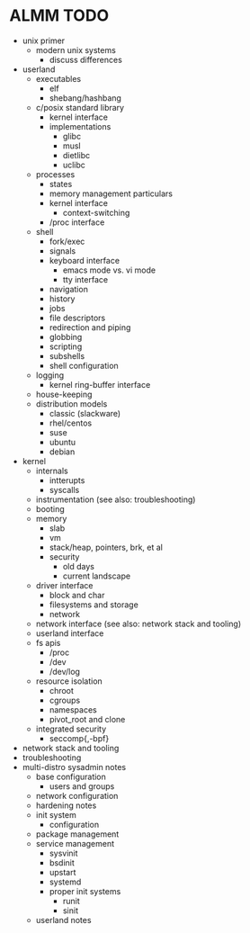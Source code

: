 # ALMM TODO

* unix primer
  * modern unix systems
      * discuss differences
* userland
  * executables
    * elf
    * shebang/hashbang
  * c/posix standard library
    * kernel interface
    * implementations
      * glibc
      * musl
      * dietlibc
      * uclibc
  * processes
    * states
    * memory management particulars
    * kernel interface
      * context-switching
    * /proc interface
  * shell
    * fork/exec
    * signals
    * keyboard interface
      * emacs mode vs. vi mode
      * tty interface
    * navigation
    * history
    * jobs
    * file descriptors
    * redirection and piping
    * globbing
    * scripting
    * subshells
    * shell configuration
  * logging
    * kernel ring-buffer interface
  * house-keeping
  * distribution models
    * classic (slackware)
    * rhel/centos
    * suse
    * ubuntu
    * debian
* kernel
  * internals
    * intterupts
    * syscalls
  * instrumentation (see also: troubleshooting)
  * booting
  * memory
    * slab
    * vm
    * stack/heap, pointers, brk, et al
    * security
      * old days
      * current landscape
  * driver interface
    * block and char
    * filesystems and storage
    * network
  * network interface (see also: network stack and tooling)
  * userland interface
  * fs apis
    * /proc
    * /dev
    * /dev/log
  * resource isolation
    * chroot
    * cgroups
    * namespaces
    * pivot_root and clone
  * integrated security
    * seccomp{,-bpf}
* network stack and tooling
* troubleshooting
* multi-distro sysadmin notes
  * base configuration
    * users and groups
  * network configuration
  * hardening notes
  * init system
    * configuration
  * package management
  * service management
    * sysvinit
    * bsdinit
    * upstart
    * systemd
    * proper init systems
      * runit
      * sinit
  * userland notes
